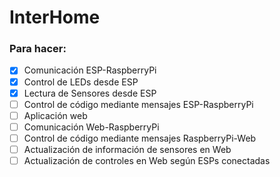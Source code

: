 # InterHome

### Para hacer:
- [x] Comunicación ESP-RaspberryPi
- [x] Control de LEDs desde ESP
- [x] Lectura de Sensores desde ESP
- [ ] Control de código mediante mensajes ESP-RaspberryPi
- [ ] Aplicación web
- [ ] Comunicación Web-RaspberryPi
- [ ] Control de código mediante mensajes RaspberryPi-Web
- [ ] Actualización de información de sensores en Web
- [ ] Actualización de controles en Web según ESPs conectadas
